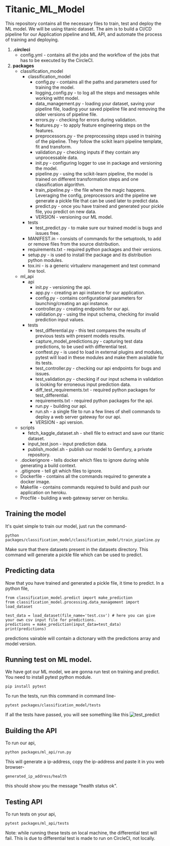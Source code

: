 # Titanic_ML_Model
This repository contains all the necessary files to train, test and deploy the ML model. We will be using titanic dataset.
The aim is to build a CI/CD pipeline for our Application pipeline and ML API, and automate the process of training and deploying.

1. **.circleci**
   - config.yml -  contains all the jobs and the workflow of the jobs that has to be executed by the CircleCI.
2. **packages**
   - classification_model
      - classification_model
        - config.py - contains all the paths and parameters used for training the model.
        - logging_config.py - to log all the steps and messages while working witht model.
        - data_management.py - loading your dataset, saving your pipeline file, loading your saved pipeline file and removing the older versions of pipeline file.
        - errors.py - checking for errors during validation.
        - features.py - to apply feature engineering steps on the features.
        - preprocessors.py - the preprocessing steps used in training of the pipeline. They follow the scikit learn pipeline template, fit and transform.
        - validation.py - checking inputs if they contain any unprocessable data.
        - init.py - configuring logger to use in package and versioning the model.
        - pipeline.py - using the scikit-learn pipeline, the model is trained on different transformation steps and one classification algorithm.
        - train_pipeline.py - the file where the magic happens. Leveraging the config, preprocessors and the pipeline we generate a pickle file that can be used later to predict data.
        - predict.py - once you have trained and generated your pickle file, you predict on new data.
        - VERSION - versioning our ML model.  
      - tests
        - test_predict.py - to make sure our trained model is bugs and issues free. 
      - MANIFEST.in - consists of commands for the setuptools, to add or remove files from the source distribution.
      - requirements.txt - required python packages and their versions.
      - setup.py - is used to install the package and its distribution python modules. 
      - tox.ini - is a generic virtualenv management and test command line tool.
   - ml_api
     - api 
       - init.py - versioning the api.
       - app.py - creating an api instance for our application.
       - config.py - contains configurational parameters for launching/creating an api instance.
       - controller.py - creating endpoints for our api.
       - validation.py - using the input schema, checking for invalid prediction input values.
     - tests
       - test_differential.py - this test compares the results of previous tests with present models results.
       - capture_model_predictions.py - capturing test data predictions, to be used with differential test.
       - conftest.py - is used to load in external plugins and modules, pytest will load in these modules and make them available for its tests.
       - test_controller.py - checking our api endpoints for bugs and issues.
       - test_validation.py - checking if our input schema in validation is looking for erroneous input prediction data.
       - diff_test_requirements.txt - required python packages for test_differential.
       - requirements.txt - required python packages for the api.
       - run.py - building our api.
       - run.sh - a single file to run a few lines of shell commands to deploy a web server gateway for our api.
       - VERSION - api version.
   - scripts
     - fetch_kaggle_dataset.sh - shell file to extract and save our titanic dataset.
     - input_test.json - input prediction data.
     - publish_model.sh - publish our model to Gemfury, a private repository.
   - .dockerignore - tells docker which files to ignore during while generating a build context.
   - .gitignore - tell git which files to ignore.
   - Dockerfile - contains all the commands required to generate a docker image.
   - Makefile - contains commands required to build and push our application on heroku.
   - Procfile - building a web gateway server on heroku. 


## Training the model
It's quiet simple to train our model, just run the command-
``` 
python packages/classification_model/classification_model/train_pipeline.py
```
Make sure that there datasets present in the datasets directory.
This command will generate a pickle file which can be used to predict.


## Predicting data
Now that you have trained and generated a pickle file, it time to predict.
In a python file,
```
from classification_model.predict import make_prediction
from classification_model.processing.data_management import load_dataset

test_data = load_dataset(file_name='test.csv') # here you can give your own csv input file for predictions.
predictions = make_prediction(input_data=test_data)
print(predictions)
```
predictions vairable will contain a dictonary with the predictions array and model version.


## Running test on ML model.
We have got our ML model, we are gonna run test on training and predict.
You need to install pytest python module.
```
pip install pytest
```
To run the tests, run this command in command line- 
```
pytest packages/classification_model/tests
```
If all the tests have passed, you will see something like this 
![test_predict](https://user-images.githubusercontent.com/70632625/111276500-6638a180-865d-11eb-9330-52033daa6622.PNG)


## Building the API
To run our api,
```
python packages/ml_api/run.py
```
This will generate a ip-address, copy the ip-address and paste it in you web browser-
```
generated_ip_address/health
```
this should show you the message "health status ok". 


## Testing API
To run tests on your api,
```
pytest packages/ml_api/tests
```
Note: while running these tests on local machine, the differential test will fail. This is due to differential test is made to run on CircleCI, not locally.


